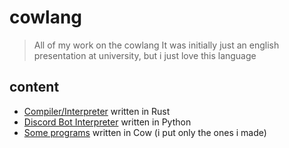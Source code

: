 # cowlang

> All of my work on the cowlang
It was initially just an english presentation at university, but i just love this language

## content
- [Compiler/Interpreter](https://github.com/omelette-bio/cowlangc.git) written in Rust
- [Discord Bot Interpreter](https://github.com/omelette-bio/cowlang/tree/master/discord_bot) written in Python
- [Some programs](https://github.com/omelette-bio/cowlang/tree/master/programs) written in Cow (i put only the ones i made)
